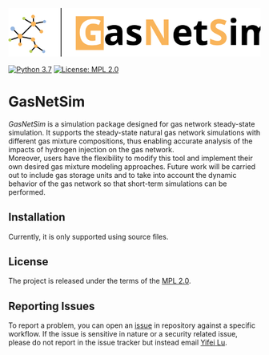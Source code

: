 ![](doc/GasNetSim_Logo.svg)

[![Python 3.7](https://img.shields.io/badge/python-3.7-blue.svg)](https://www.python.org/downloads/release/python-370/)
[![License: MPL 2.0](https://img.shields.io/badge/License-MPL%202.0-brightgreen.svg)](https://opensource.org/licenses/MPL-2.0)

# **GasNetSim**

*GasNetSim* is a simulation package designed for gas network steady-state simulation. 
It supports the steady-state natural gas network simulations with different gas mixture
compositions, thus enabling accurate analysis of the impacts of hydrogen injection on the gas network.  
Moreover, users have the flexibility to modify this tool and implement their own desired
gas mixture modeling approaches.
Future work will be carried out to include gas storage units and to take into account 
the dynamic behavior of the gas network so that short-term simulations can be performed.

## Installation
Currently, it is only supported using source files.

## License

The project is released under the terms of the [MPL 2.0](https://mozilla.org/MPL/2.0/).

[//]: # (## Discussion)

[//]: # ()
[//]: # (You can connect with the community in a variety of ways...)

[//]: # ()
[//]: # (- [Mailing list]&#40;https://lists.lfenergy.org/g/xxxx-discussion&#41;)

[//]: # (- [#{{**PROJECT-NAME**}} channel on LF Energy Slack]&#40;https://slack.lfenergy.org&#41;)

[//]: # (- Other communication channels, e.g. Discord, Slack, Skype, Mattermost, FZJ Rocket Chat, ...)

[//]: # (## Contributing)

[//]: # ()
[//]: # (_**TODO** Provide contributing guidelines here or point to a_)

[//]: # (_[CONTRIBUTING.md]&#40;CONTRIBUTING.md&#41; file if the contributing guidelines require_)

[//]: # (_more than just a few lines._)

## Reporting Issues

To report a problem, you can open an 
[issue](https://jugit.fz-juelich.de/iek-10/public/simulation/gasnetsim/-/issues)
in repository against a specific workflow. If the issue is sensitive in nature or
a security related issue, please do not report in the issue tracker but instead
email [Yifei Lu](yi.lu@fz-juelich.de).
